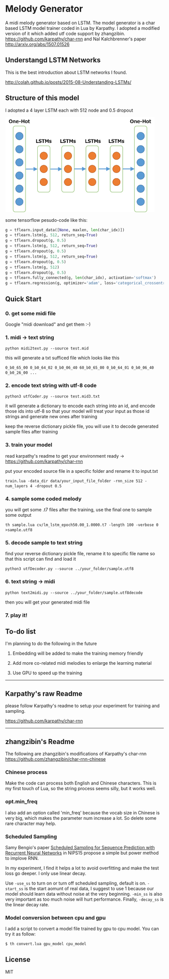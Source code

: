 
# Melody Generator

A midi melody generator based on LSTM. The model generator is a char based LSTM model trainer coded in Lua by Karpathy. I adopted a modified version of it which added utf code support by zhangzibin. https://github.com/karpathy/char-rnn and Nal Kalchbrenner's paper http://arxiv.org/abs/1507.01526

## Understangd LSTM Networks

This is the best introduction about LSTM networks I found.

http://colah.github.io/posts/2015-08-Understanding-LSTMs/

## Structure of this model

<!---
![MODEL STRUCTURE](/demo/model-lstm-layer.png?raw=true)
-->

I adopted a 4 layer LSTM each with 512 node and 0.5 dropout

[ ](/demo/model-lstm-layer.png?raw=true)
<a href="url"><img src="/demo/model-lstm-layer.png" height="300" ></a>

some tensorflow pesudo-code like this:
```python
g = tflearn.input_data([None, maxlen, len(char_idx)])
g = tflearn.lstm(g, 512, return_seq=True)
g = tflearn.dropout(g, 0.5)
g = tflearn.lstm(g, 512, return_seq=True)
g = tflearn.dropout(g, 0.5)
g = tflearn.lstm(g, 512, return_seq=True)
g = tflearn.dropout(g, 0.5)
g = tflearn.lstm(g, 512)
g = tflearn.dropout(g, 0.5)
g = tflearn.fully_connected(g, len(char_idx), activation='softmax')
g = tflearn.regression(g, optimizer='adam', loss='categorical_crossentropy', learning_rate=0.0)
```

## Quick Start

### 0. get some midi file

Google "midi download" and get them :-)

### 1. midi → text string

```
python midi2text.py --source test.mid
```
this will generate a txt sufficed file which looks like this
```
0_b0_65_00 0_b0_64_02 0_b0_06_40 60_b0_65_00 0_b0_64_01 0_b0_06_40 0_b0_26_00 ...
```

### 2. encode text string with utf-8 code

```
python3 utfCoder.py --source test.mid3.txt
```
it will generate a dictionary to encode each string into an id, and encode those ids into utf-8
so that your model will treat your input as those id strings and generate new ones after training

keep the reverse dictionary pickle file, you will use it to decode generated sample files after training

### 3. train your model

read karpathy's readme to get your environment ready → https://github.com/karpathy/char-rnn
 
put your encoded source file in a specific folder and rename it to input.txt

```
train.lua -data_dir data/your_input_file_folder -rnn_size 512 -num_layers 4 -dropout 0.5
```

### 4. sample some coded melody

you will get some .t7 files after the training, use the final one to sample some output
```
th sample.lua cv/lm_lstm_epoch50.00_1.0000.t7 -length 100 -verbose 0 >sample.utf8
```

### 5. decode sample to text string

find your reverse dictionary pickle file, rename it to specific file name so that this script can find and load it
```
python3 utfDecoder.py --source ../your_folder/sample.utf8
```

### 6. text string → midi

```
python text2midi.py --source ../your_folder/sample.utf8decode
```
then you will get your generated midi file

### 7. play it!

## To-do list

I'm planning to do the following in the future

1. Embedding will be added to make the training memory friendly

2. Add more co-related midi melodies to enlarge the learning material

3. Use GPU to speed up the training

-----------------------------------------------
## Karpathy's raw Readme
please follow Karpathy's readme to setup your experiment for training and sampling.

https://github.com/karpathy/char-rnn

-----------------------------------------------
## zhangzibin's Readme
The following are zhangzibin's modifications of Karpathy's char-rnn
https://github.com/zhangzibin/char-rnn-chinese

### Chinese process
Make the code can process both English and Chinese characters.
This is my first touch of Lua, so the string process seems silly, but it works well.

### opt.min_freq
I also add an option called 'min_freq' because the vocab size in Chinese is very big, which makes the parameter num increase a lot.
So delete some rare character may help.

### Scheduled Sampling
Samy Bengio's paper [Scheduled Sampling for Sequence Prediction with Recurrent Neural Networks](http://arxiv.org/abs/1506.03099) in NIPS15 propose a simple but power method to implove RNN.

In my experiment, I find it helps a lot to avoid overfitting and make the test loss go deeper. I only use linear decay.

Use `-use_ss` to turn on or turn off scheduled sampling, default is on. `-start_ss` is the start aomunt of real data, I suggest to use 1 because our model should learn data without noise at the very beginning. `-min_ss` is also very important as too much noise will hurt performance. Finally, `-decay_ss` is the linear decay rate.

### Model conversion between cpu and gpu
I add a script to convert a model file trained by gpu to cpu model.
You can try it as follow:
```bash
$ th convert.lua gpu_model cpu_model
```
## License

MIT

